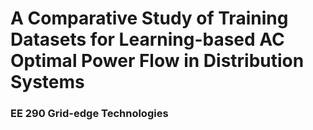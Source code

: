 # A Comparative Study of Training Datasets for Learning-based AC Optimal Power Flow in Distribution Systems
### EE 290 Grid-edge Technologies
